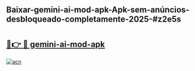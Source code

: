 ## Baixar-gemini-ai-mod-apk-Apk-sem-anúncios-desbloqueado-completamente-2025-#z2e5s

# <h2><a href="https://ainizakaria.my?title=gemini-ai-mod-apk&ref=22M">🔗👉 🔴 gemini-ai-mod-apk</a></h2>

[![acn](https://github.com/user-attachments/assets/0f9c940e-d8b0-45ae-aac7-cd30a18b3e1c)](https://ainizakaria.my?title=gemini-ai-mod-apk&ref=22M)

